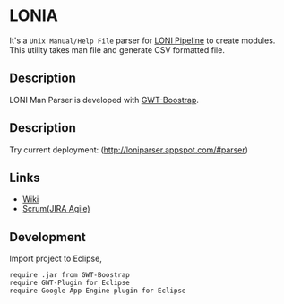 LONIA
=====

It's a `Unix Manual/Help File` parser for [LONI Pipeline](http://www.loni.usc.edu/Software/Pipeline) to create modules. This utility takes man file and generate CSV formatted file.

Description
-------

LONI Man Parser is developed with [GWT-Boostrap](http://gwtbootstrap.github.io/).


Description
-------

Try current deployment: (http://loniparser.appspot.com/#parser)


Links
-------

* [Wiki](http://http://54.241.25.249/wiki)
* [Scrum(JIRA Agile)](https://uclacs130.atlassian.net/)



Development
-------

Import project to Eclipse, 

    require .jar from GWT-Boostrap
    require GWT-Plugin for Eclipse
    require Google App Engine plugin for Eclipse
